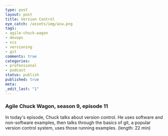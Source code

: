 ```yaml
---
type: post
layout: post
title: Version Control
eye_catch: /assets/img/acw.png
tags:
- agile-chuck-wagon
- devops
- vcs
- versioning
- git
comments: true
categories:
- professional
- podcast
status: publish
published: true
meta:
_edit_last: "1"
---
```


### Agile Chuck Wagon, season 9, episode 11

In today's episode, Chuck talks about version control. He uses software and non-software examples, then talks through the basics of git, a popular version control system, uses those running examples. (length: 22 min)
